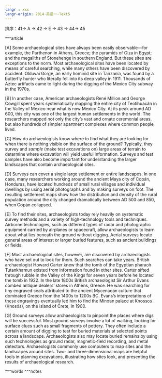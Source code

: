 ```yaml
---
langr : xxx
langr-origin: 2014-英语一-Text5
---
```


排序：41-> A  -> 42 -> E  -> 43 -> 44-> 45

^^^article

[A] Some archaeological sites have always been easily observable—for example, the Parthenon in Athens, Greece; the pyramids of Giza in Egypt; and the megaliths of Stonehenge in southern England. But these sites are exceptions to the norm. Most archaeological sites have been located by means of careful searching, while many others have been discovered by accident. Olduvai Gorge, an early hominid site in Tanzania, was found by a butterfly hunter who literally fell into its deep valley in 1911. Thousands of Aztec artifacts came to light during the digging of the Mexico City subway in the 1970s.

[B] In another case, American archaeologists René Million and George Cowgill spent years systematically mapping the entire city of Teotihuacán in the Valley of Mexico near what is now Mexico City. At its peak around AD 600, this city was one of the largest human settlements in the world. The researchers mapped not only the city’s vast and ornate ceremonial areas, but also hundreds of simpler apartment complexes where common people lived.

[C] How do archaeologists know where to find what they are looking for when there is nothing visible on the surface of the ground? Typically, they survey and _sample_ (make test excavations on) large areas of terrain to determine where excavation will yield useful information. Surveys and test samples have also become important for understanding the larger landscapes that contain archaeological sites.

[D] Surveys can cover a single large settlement or entire landscapes. In one case, many researchers working around the ancient Maya city of Copán, Honduras, have located hundreds of small rural villages and individual dwellings by using aerial photographs and by making surveys on foot. The resulting settlement maps show how the distribution and density of the rural population around the city changed dramatically between AD 500 and 850, when Copán collapsed.

[E] To find their sites, archaeologists today rely heavily on systematic survey methods and a variety of high-technology tools and techniques. Airborne technologies, such as different types of radar and photographic equipment carried by airplanes or spacecraft, allow archaeologists to learn about what lies beneath the ground without digging. Aerial surveys locate general areas of interest or larger buried features, such as ancient buildings or fields.

[F] Most archaeological sites, however, are discovered by archaeologists who have set out to look for them. Such searches can take years. British archaeologist Howard Carter knew that the tomb of the Egyptian pharaoh Tutankhamun existed from information found in other sites. Carter sifted through rubble in the Valley of the Kings for seven years before he located the tomb in 1922. In the late 1800s British archaeologist Sir Arthur Evans combed antique dealers’ stores in Athens, Greece. He was searching for tiny engraved seals attributed to the ancient Mycenaean culture that dominated Greece from the 1400s to 1200s BC. Evans’s interpretations of these engravings eventually led him to find the Minoan palace at Knossos (Knosós), on the island of Crete, in 1900.

[G] Ground surveys allow archaeologists to pinpoint the places where digs will be successful. Most ground surveys involve a lot of walking, looking for surface clues such as small fragments of pottery. They often include a certain amount of digging to test for buried materials at selected points across a landscape. Archaeologists also may locate buried remains by using such technologies as ground radar, magnetic-field recording, and metal detectors. Archaeologists commonly use computers to map sites and the landscapes around sites. Two- and three-dimensional maps are helpful tools in planning excavations, illustrating how sites look, and presenting the results of archaeological research.



^^^words
^^^notes